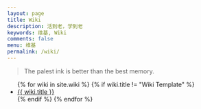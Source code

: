 ```yaml
---
layout: page
title: Wiki
description: 活到老，学到老
keywords: 维基, Wiki
comments: false
menu: 维基
permalink: /wiki/
---
```


> The palest ink is better than the best memory.

<ul class="listing">
{% for wiki in site.wiki %}
{% if wiki.title != "Wiki Template" %}
<li class="listing-item"><a href="{{ site.url }}{{ wiki.url }}">{{ wiki.title }}</a></li>
{% endif %}
{% endfor %}
</ul>
